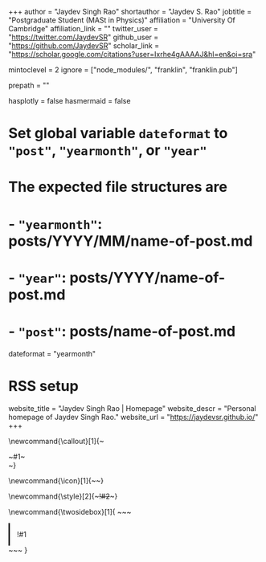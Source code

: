 +++
author = "Jaydev Singh Rao"
shortauthor = "Jaydev S. Rao"
jobtitle = "Postgraduate Student (MASt in Physics)"
affiliation = "University Of Cambridge"
affiliation_link = ""
twitter_user = "https://twitter.com/JaydevSR"
github_user = "https://github.com/JaydevSR"
scholar_link = "https://scholar.google.com/citations?user=Ixrhe4gAAAAJ&hl=en&oi=sra"

mintoclevel = 2
ignore = ["node_modules/", "franklin", "franklin.pub"]

prepath = ""

hasplotly = false
hasmermaid = false

# Set global variable `dateformat` to `"post"`, `"yearmonth"`, or `"year"`
# The expected file structures are
# - `"yearmonth"`: posts/YYYY/MM/name-of-post.md
# - `"year"`: posts/YYYY/name-of-post.md
# - `"post"`: posts/name-of-post.md
dateformat = "yearmonth"
# RSS setup
website_title = "Jaydev Singh Rao | Homepage"
website_descr = "Personal homepage of Jaydev Singh Rao."
website_url   = "https://jaydevsr.github.io/"
+++

\newcommand{\callout}[1]{~~~<div class="alert alert-note"><div>~~~#1~~~</div></div>~~~}

\newcommand{\icon}[1]{~~~<i class="fas fa-~~~!#1~~~"></i>~~~}

\newcommand{\style}[2]{~~~<span style="!#1">!#2</span>~~~}

\newcommand{\twosidebox}[1]{
    ~~~
    <div style="
            border-style: hidden hidden hidden solid;
            border-image: 
                linear-gradient(
                    to bottom, 
                    var(--tertiary-color), 
                    rgba(0, 0, 0, 0)
                ) 1 100%;
            padding: 1em;
            margin-top: 0.5em;">
        !#1
    </div>
    ~~~
}